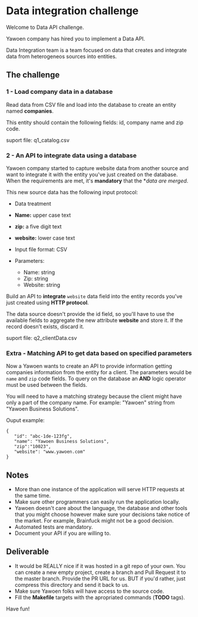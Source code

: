 # Data integration challenge


Welcome to Data API challenge.

Yawoen company has hired you to implement a Data API.

Data Integration team is a team focused on data that creates and integrate data from heterogeneos sources into entities.

## The challenge

### 1 - Load company data in a database

Read data from CSV file and load into the database to create an entity named **companies**.

This entity should contain the following fields: id, company name and zip code. 

suport file: q1_catalog.csv


### 2 - An API to integrate data using a database

Yawoen company started to capture website data from another source and want to integrate it with the entity you've just created on the database. When the requirements are met, it's **mandatory** that the **data are merged*.

This new source data has the following input protocol:

- Data treatment
 - **Name:** upper case text
 - **zip:** a five digit text
 - **website:** lower case text

- Input file format: CSV

- Parameters:

    - Name: string
    - Zip: string 
    - Website: string

Build an API to **integrate** `website` data field into the entity records you've just created using **HTTP protocol**.

The data source doesn't provide the id field, so you'll have to use the available fields to aggregate the new attribute **website** and store it. If the record doesn't exists, discard it.

suport file: q2_clientData.csv


### Extra - Matching API to get data based on specified parameters

Now a Yawoen wants to create an API to provide information getting companies information from the entity for a client. 
The parameters would be `name` and `zip` code fields. To query on the database an **AND** logic operator must be used between the fields.

You will need to have a matching strategy because the client might have only a part of the company name. 
For example: "Yawoen" string from "Yawoen Business Solutions".

Ouput example: 
 ```
 {
 	"id": "abc-1de-123fg",
 	"name": "Yawoen Business Solutions",
 	"zip":"10023",
 	"website": "www.yawoen.com"
 }
 ```

## Notes


- More than one instance of the application will serve HTTP requests at the same time.
- Make sure other programmers can easily run the application locally.
- Yawoen doesn't care about the language, the database and other tools that you might choose however make sure your decisions take notice of the market. For example, Brainfuck might not be a good decision.
- Automated tests are mandatory.
- Document your API if you are willing to.


## Deliverable


- It would be REALLY nice if it was hosted in a git repo of your own. You can create a new empty project, create a branch and Pull Request it to the master branch. Provide the PR URL for us. BUT if you'd rather, just compress this directory and send it back to us.
- Make sure Yawoen folks will have access to the source code.
- Fill the **Makefile** targets with the apropriated commands (**TODO** tags).

Have fun!
